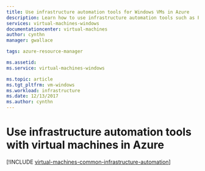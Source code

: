 ```yaml
---
title: Use infrastructure automation tools for Windows VMs in Azure 
description: Learn how to use infrastructure automation tools such as PowerShell DSC, Ansible, Chef, Puppet, and Azure Automation to create and manage Windows virtual machines in Azure
services: virtual-machines-windows
documentationcenter: virtual-machines
author: cynthn
manager: gwallace

tags: azure-resource-manager

ms.assetid: 
ms.service: virtual-machines-windows

ms.topic: article
ms.tgt_pltfrm: vm-windows
ms.workload: infrastructure
ms.date: 12/13/2017
ms.author: cynthn
---
```


# Use infrastructure automation tools with virtual machines in Azure
[!INCLUDE [virtual-machines-common-infrastructure-automation](../../../includes/virtual-machines-common-infrastructure-automation.md)]